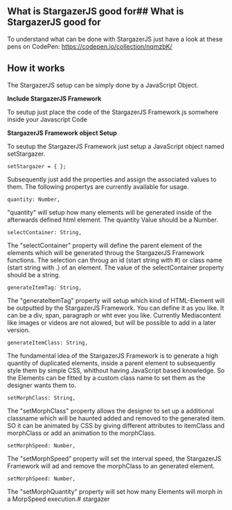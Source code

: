 ## What is StargazerJS good for## What is StargazerJS good for

To understand what can be done with StargazerJS just have a look at these pens on CodePen: https://codepen.io/collection/nqmzbK/

## How it works

The StargazerJS setup can be simply done by a JavaScript Object.

**Include StargazerJS Framework**

To seutup just place the code of the StargazerJS Framework.js somwhere inside your Javascript Code

**StargazerJS Framework object Setup**

To seutup the StargazerJS Framework just setup a JavaScript object named setStargazer.

`
setStargazer = { };
`

Subsequently just add the properties and assign the associated values to them. The following propertys are currently available for usage.

`
quantity: Number,
`

"quantity" will setup how many elements will be generated inside of the afterwards defined html element. The quantity Value should be a Number.

`
selectContainer: String,
`

The "selectContainer" property will define the parent element of the elements which will be generated throug the StargazerJS Framework functions. The selection can throug an id (start string with #) or class name (start string with .) of an element. The value of the selectContainer property should be a string.

`
generateItemTag: String,
`

The "generateItemTag" property will setup which kind of HTML-Element will be outputted by the StargazerJS Framework. You can define it as you like. It can be a div, span, paragraph or wht ever you like. Currently Mediacontent like images or videos are not alowed, but will be possible to add in a later version.

`
generateItemClass: String,
`

The fundamental idea of the StargazerJS Framework is to generate a high quantity of duplicated elements, inside a parent element to subsequently style them by simple CSS, whithout having JavaScript based knowledge. So the Elements can be fitted by a custom class name to set them as the designer wants them to.

`
setMorphClass: String,
`

The "setMorphClass" property allows the designer to set up a additional classname which will be haunted added and removed to the generated item. SO it can be animated by CSS by giving different attributes to itemClass and morphClass or add an animation to the morphClass.

`
setMorphSpeed: Number,
`

The "setMorphSpeed" property will set the interval speed, the StargazerJS Framework will ad and remove the morphClass to an generated element.

`
setMorphSpeed: Number,
`

The "setMorphQuantity" property will set how many Elements will morph in a MorpSpeed execution.# stargazer
